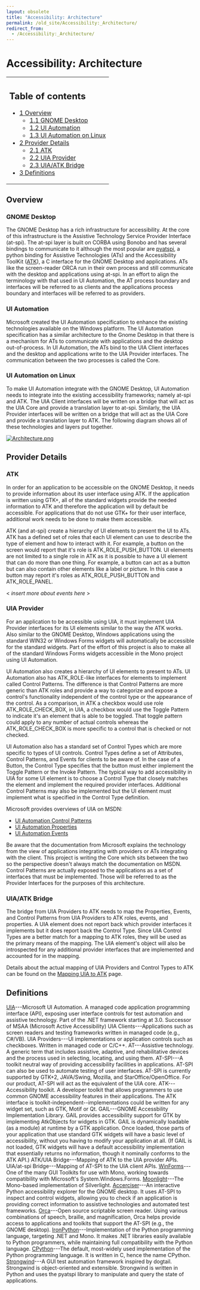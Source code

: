 ```yaml
---
layout: obsolete
title: "Accessibility: Architecture"
permalink: /old_site/Accessibility:_Architecture/
redirect_from:
  - /Accessibility:_Architecture/
---
```


Accessibility: Architecture
===========================

<table>
<col width="100%" />
<tbody>
<tr class="odd">
<td align="left"><h2>Table of contents</h2>
<ul>
<li><a href="#overview">1 Overview</a>
<ul>
<li><a href="#gnome-desktop">1.1 GNOME Desktop</a></li>
<li><a href="#ui-automation">1.2 UI Automation</a></li>
<li><a href="#ui-automation-on-linux">1.3 UI Automation on Linux</a></li>
</ul></li>
<li><a href="#provider-details">2 Provider Details</a>
<ul>
<li><a href="#atk">2.1 ATK</a></li>
<li><a href="#uia-provider">2.2 UIA Provider</a></li>
<li><a href="#uiaatk-bridge">2.3 UIA/ATK Bridge</a></li>
</ul></li>
<li><a href="#definitions">3 Definitions</a></li>
</ul></td>
</tr>
</tbody>
</table>

Overview
--------

### GNOME Desktop

The GNOME Desktop has a rich infrastructure for accessibility. At the core of this infrastructure is the Assistive Technology Service Provider Interface (at-spi). The at-spi layer is built on CORBA using Bonobo and has several bindings to communicate to it although the most popular are [pyatspi](http://live.gnome.org/GAP/PythonATSPI), a python binding for Assistive Technologies (ATs) and the Accessibility ToolKit ([ATK](http://library.gnome.org/devel/atk/unstable/)), a C interface for the GNOME Desktop and applications. ATs like the screen-reader ORCA run in their own process and still communicate with the desktop and applications using at-spi. In an effort to align the terminology with that used in UI Automation, the AT process boundary and interfaces will be referred to as clients and the applications process boundary and interfaces will be referred to as providers.

### UI Automation

Microsoft created the UI Automation specification to enhance the existing technologies available on the Windows platform. The UI Automation specification has a similar architecture to the Gnome Desktop in that there is a mechanism for ATs to communicate with applications and the desktop out-of-process. In UI Automation, the ATs bind to the UIA Client interfaces and the desktop and applications write to the UIA Provider interfaces. The communication between the two processes is called the Core.

### UI Automation on Linux

To make UI Automation integrate with the GNOME Desktop, UI Automation needs to integrate into the existing accessibility frameworks; namely at-spi and ATK. The UIA Client interfaces will be written on a bridge that will act as the UIA Core and provide a translation layer to at-spi. Similarly, the UIA Provider interfaces will be written on a bridge that will act as the UIA Core and provide a translation layer to ATK. The following diagram shows all of these technologies and layers put together.

[![Architecture.png]({{site.github.url}}/old_site/images/3/37/Architecture.png)]({{site.github.url}}/old_site/images/3/37/Architecture.png)

Provider Details
----------------

### ATK

In order for an application to be accessible on the GNOME Desktop, it needs to provide information about its user interface using ATK. If the application is written using GTK+, all of the standard widgets provide the needed information to ATK and therefore the application will by default be accessible. For applications that do not use GTK+ for their user interface, additional work needs to be done to make them accessible.

ATK (and at-spi) create a hierarchy of UI elements to present the UI to ATs. ATK has a defined set of roles that each UI element can use to describe the type of element and how to interact with it. For example, a button on the screen would report that it's role is ATK\_ROLE\_PUSH\_BUTTON. UI elements are not limited to a single role in ATK as it is possible to have a UI element that can do more than one thing. For example, a button can act as a button but can also contain other elements like a label or picture. In this case a button may report it's roles as ATK\_ROLE\_PUSH\_BUTTON and ATK\_ROLE\_PANEL.

\< *insert more about events here* \>

### UIA Provider

For an application to be accessible using UIA, it must implement UIA Provider interfaces for its UI elements similar to the way the ATK works. Also similar to the GNOME Desktop, Windows applications using the standard WIN32 or Windows Forms widgets will automatically be accessible for the standard widgets. Part of the effort of this project is also to make all of the standard Windows Forms widgets accessible in the Mono project using UI Automation.

UI Automation also creates a hierarchy of UI elements to present to ATs. UI Automation also has ATK\_ROLE-like interfaces for elements to implement called Control Patterns. The difference is that Control Patterns are more generic than ATK roles and provide a way to categorize and expose a control's functionality independent of the control type or the appearance of the control. As a comparison, in ATK a checkbox would use role ATK\_ROLE\_CHECK\_BOX, in UIA, a checkbox would use the Toggle Pattern to indicate it's an element that is able to be toggled. That toggle pattern could apply to any number of actual controls whereas the ATK\_ROLE\_CHECK\_BOX is more specific to a control that is checked or not checked.

UI Automation also has a standard set of Control Types which are more specific to types of UI controls. Control Types define a set of Attributes, Control Patterns, and Events for clients to be aware of. In the case of a Button, the Control Type specifies that the button must either implement the Toggle Pattern or the Invoke Pattern. The typical way to add accessibility in UIA for some UI element is to choose a Control Type that closely matches the element and implement the required provider interfaces. Additional Control Patterns may also be implemented but the UI element must implement what is specified in the Control Type definition.

Microsoft provides overviews of UIA on MSDN:

-   [UI Automation Control Patterns](http://msdn.microsoft.com/en-us/library/ms752362.aspx)
-   [UI Automation Properties](http://msdn.microsoft.com/en-us/library/ms752056.aspx)
-   [UI Automation Events](http://msdn.microsoft.com/en-us/library/ms748252.aspx)

Be aware that the documentation from Microsoft explains the technology from the view of applications integrating with providers or ATs integrating with the client. This project is writing the Core which sits between the two so the perspective doesn't always match the documentation on MSDN. Control Patterns are actually exposed to the applications as a set of interfaces that must be implemented. Those will be referred to as the Provider Interfaces for the purposes of this architecture.

### UIA/ATK Bridge

The bridge from UIA Providers to ATK needs to map the Properties, Events, and Control Patterns from UIA Providers to ATK roles, events, and properties. A UIA element does not report back which provider interfaces it implements but it does report back the Control Type. Since UIA Control Types are a better match for a mapping to ATK roles, they will be used as the primary means of the mapping. The UIA element's object will also be introspected for any additional provider interfaces that are implemented and accounted for in the mapping.

Details about the actual mapping of UIA Providers and Control Types to ATK can be found on the [Mapping UIA to ATK]({{site.github.url}}/old_site/Accessibility:_Mapping_UIA_to_ATK "Accessibility: Mapping UIA to ATK") page.

Definitions
-----------

[UIA](http://msdn2.microsoft.com/en-us/accessibility/bb892133.aspx)---Microsoft UI Automation. A managed code application programming interface (API), exposing user interface controls for test automation and assistive technology. Part of the .NET framework starting at 3.0. Successor of MSAA (Microsoft Active Accessibility)
 UIA Clients---Applications such as screen readers and testing frameworks written in managed code (e.g., C\#/VB).
 UIA Providers---UI implementations or application controls such as checkboxes. Written in managed code or C/C++.
 AT---Assistive technology. A generic term that includes assistive, adaptive, and rehabilitative devices and the process used in selecting, locating, and using them.
 AT-SPI---A toolkit neutral way of providing accessibility facilities in applications. AT-SPI can also be used to automate testing of user interfaces. AT-SPI is currently supported by GTK+2, JAVA/Swing, Mozilla, and StarOffice/OpenOffice. For our product, AT-SPI will act as the equivalent of the UIA core.
 ATK---Accessibility toolkit. A developer toolkit that allows programmers to use common GNOME accessibility features in their applications. The ATK interface is toolkit-independent--implementations could be written for any widget set, such as GTK, Motif or Qt.
 GAIL---GNOME Accessbility Implementation Library. GAIL provides accessibility support for GTK by implementing AtkObjects for widgets in GTK. GAIL is dynamically loadable (as a module) at runtime by a GTK application. Once loaded, those parts of your application that use standard GTK widgets will have a basic level of accessibility, without you having to modify your application at all. (If GAIL is not loaded, GTK widgets will have a default accessibility implementation that essentially returns no information, though it nominally conforms to the ATK API.)
 ATK/UIA Bridge---Mapping of ATK to the UIA provider APIs.
 UIA/at-spi Bridge---Mapping of AT-SPI to the UIA client APIs.
 [WinForms]({{site.github.url}}/old_site/WinForms "WinForms")---One of the many GUI Toolkits for use with Mono, working towards compatibility with Microsoft's System.Windows.Forms.
 [Moonlight]({{site.github.url}}/old_site/Moonlight "Moonlight")---The Mono-based implementation of Silverlight.
 [Accerciser](http://live.gnome.org/Accerciser)---An interactive Python accessibility explorer for the GNOME desktop. It uses AT-SPI to inspect and control widgets, allowing you to check if an application is providing correct information to assistive technologies and automated test frameworks.
 [Orca](http://live.gnome.org/Orca)---Open source scriptable screen reader. Using various combinations of speech, braille, and magnification, Orca helps provide access to applications and toolkits that support the AT-SPI (e.g., the GNOME desktop).
 [IronPython](http://www.codeplex.com/Wiki/View.aspx?ProjectName=IronPython)---Implementation of the Python programming language, targeting .NET and Mono. It makes .NET libraries easily available to Python programmers, while maintaining full compatibility with the Python language.
 [CPython](http://www.python.org)---The default, most-widely used implementation of the Python programming language. It is written in C, hence the name CPython.
 [Strongwind](http://medsphere.org/projects/strongwind)---A GUI test automation framework inspired by dogtail. Strongwind is object-oriented and extensible. Strongwind is written in Python and uses the pyatspi library to manipulate and query the state of applications.

